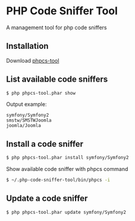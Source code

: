 PHP Code Sniffer Tool
=====================

A management tool for php code sniffers

## Installation

Download [phpcs-tool](https://github.com/LeoOnTheEarth/php-code-sniffer-tool/releases/download/0.0.7/phpcs-tool.phar)

## List available code sniffers

```bash
$ php phpcs-tool.phar show
```

Output example:

```
symfony/Symfony2
smstw/SMSTWJoomla
joomla/Joomla
```

## Install a code sniffer

```bash
$ php phpcs-tool.phar install symfony/Symfony2
```

Show available code sniffer with phpcs command

```bash
$ ~/.php-code-sniffer-tool/bin/phpcs -i
```

## Update a code sniffer

```bash
$ php phpcs-tool.phar update symfony/Symfony2
```
